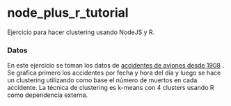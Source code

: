 # node_plus_r_tutorial

Ejercicio para hacer clustering usando NodeJS y R.

### Datos
En este ejercicio se toman los datos de [accidentes de aviones desde 1908](https://opendata.socrata.com/Government/Airplane-Crashes-and-Fatalities-Since-1908/q2te-8cvq) . Se grafica primero los accidentes por fecha y hora del día y luego se hace un clustering utilizando como base el número de muertos en cada accidente. La técnica de clustering es k-means con 4 clusters usando R como dependencia externa.

